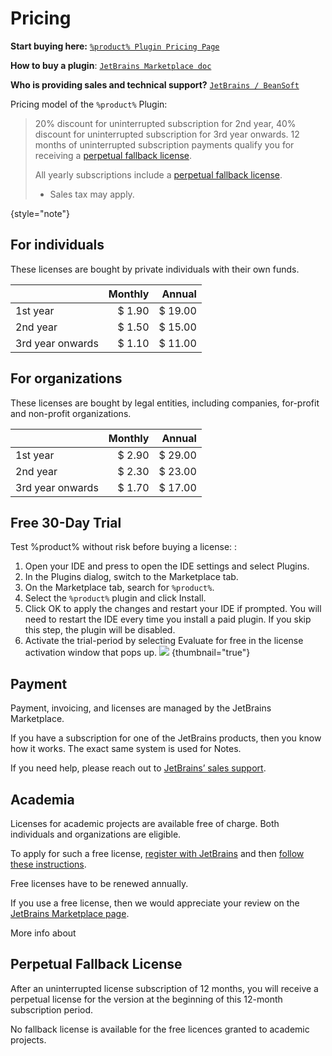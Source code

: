 # Pricing
<tldr>

**Start buying here:** [`%product% Plugin Pricing Page`](%plugin_page%/pricing)

**How to buy a plugin**: [`JetBrains Marketplace doc`](https://plugins.jetbrains.com/docs/marketplace/how-to-buy-a-plugin.html)

**Who is providing sales and technical support?** [`JetBrains / BeanSoft`](https://plugins.jetbrains.com/docs/marketplace/sales-and-technical-support.html)
</tldr>

Pricing model of the `%product%` Plugin:

> 20% discount for uninterrupted subscription for 2nd year, 40% discount for uninterrupted subscription for 3rd year onwards.
> 12 months of uninterrupted subscription payments qualify you for receiving a [perpetual fallback license](https://sales.jetbrains.com/hc/en-gb/articles/207240845-What-is-perpetual-fallback-license-).
>
> All yearly subscriptions include a [perpetual fallback license](https://sales.jetbrains.com/hc/en-gb/articles/207240845-What-is-perpetual-fallback-license-).
> * Sales tax may apply.

{style="note"}

## For individuals

These licenses are bought by private individuals with their own funds.

|                  | Monthly |  Annual |
|------------------|--------:|--------:|
| 1st year         |  $ 1.90 | $ 19.00 |
| 2nd year         |  $ 1.50 | $ 15.00 |
| 3rd year onwards |  $ 1.10 | $ 11.00 |

## For organizations

These licenses are bought by legal entities, including companies, for-profit and non-profit organizations.

|                  | Monthly |  Annual |
|------------------|--------:|--------:|
| 1st year         |  $ 2.90 | $ 29.00 |
| 2nd year         |  $ 2.30 | $ 23.00 |
| 3rd year onwards |  $ 1.70 | $ 17.00 |


## Free 30-Day Trial

Test %product% without risk before buying a license:
: 
1. Open your IDE and press <shortcut key="ShowSettings" /> to open the IDE settings and select <ui-path>Plugins</ui-path>.
2. In the <ui-path>Plugins</ui-path> dialog, switch to the <control>Marketplace</control> tab.
3. On the <control>Marketplace</control> tab, search for `%product%`.
4. Select the `%product%` plugin and click <control>Install</control>.
5. Click <control>OK</control> to apply the changes and restart your IDE if prompted.
    <note> You will need to restart the IDE every time you install a paid plugin. If you skip this step, the plugin will be disabled.</note>
6.  Activate the trial-period by selecting <control>Evaluate for free</control> in the license activation window that pops up.
    ![](start_trial.png) {thumbnail="true"}

## Payment

Payment, invoicing, and licenses are managed by the JetBrains Marketplace.

If you have a subscription for one of the JetBrains products, then you know how it works. The exact same system is used for
Notes.

If you need help, please reach out to [JetBrains’ sales support](https://www.jetbrains.com/support/sales/#email-sales).

## Academia

Licenses for academic projects are available free of charge. Both individuals and organizations are
eligible.

To apply for such a free license, [register with JetBrains](https://www.jetbrains.com/community/education/) and
then [follow these instructions](https://plugins.jetbrains.com/docs/marketplace/community-programs.html).

Free licenses have to be renewed annually.

If you use a free license, then we would appreciate your review on
the [JetBrains Marketplace page](https://plugins.jetbrains.com/plugin/17501-notes/reviews).

More info about [](Special-Community-Offers.md)

## Perpetual Fallback License

After an uninterrupted license subscription of 12 months, you will receive a perpetual license for the version at the
beginning of this 12-month subscription period.

No fallback license is available for the free licences granted to academic projects.
